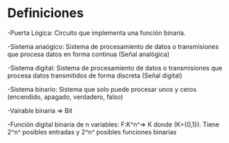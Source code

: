 # Definiciones
    
-Puerta Lógica: Circuito que implementa una función binaria.

-Sistema anaógico: Sistema de procesamiento de datos o transmisiones que procesa datos en forma continua (Señal analógica)

-Sistema digital: Sistema de procesamiento de datos o transmisiones que procesa datos transmitidos de forma discreta (Señal digital)

-Sistema binario: Sistema que solo puede procesar unos y ceros (encendido, apagado, verdadero, falso)

-Vairable binaria => Bit

-Función digital binaria de n variables: F:K^n^=> K donde (K={0,1}). Tiene 2^n^ posibles entradas y 2^n^ posibles funciones binarias
